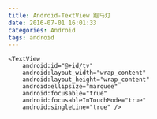 ```yaml
---
title: Android-TextView 跑马灯
date: 2016-07-01 16:01:33
categories: Android
tags: android
---
```


<meta name="referrer" content="no-referrer" />


    <TextView
        android:id="@+id/tv"
        android:layout_width="wrap_content"
        android:layout_height="wrap_content"
        android:ellipsize="marquee"
        android:focusable="true"
        android:focusableInTouchMode="true"
        android:singleLine="true" />